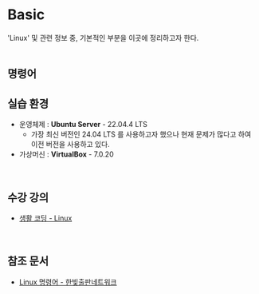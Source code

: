 # Basic
'Linux' 및 관련 정보 중, 기본적인 부분을 이곳에 정리하고자 한다.<br/><br/>

## 명령어


## 실습 환경
- 운영체제 : __Ubuntu Server__ - 22.04.4 LTS
	- 가장 최신 버전인 24.04 LTS 를 사용하고자 했으나 현재 문제가 많다고 하여 이전 버전을 사용하고 있다.
- 가상머신 : __VirtualBox__ - 7.0.20
<br/>

## 수강 강의
- [생활 코딩 - Linux](https://www.inflearn.com/course/%EC%83%9D%ED%99%9C%EC%BD%94%EB%94%A9-%EB%A6%AC%EB%88%85%EC%8A%A4-%EA%B0%95%EC%A2%8C/dashboard)
<br/>

## 참조 문서
- [Linux 명령어 - 한빛출판네트워크](https://www.hanbit.co.kr/channel/category/category_view.html?cms_code=CMS6390061632)